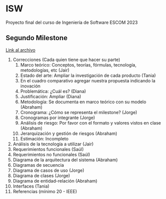 # ISW
Proyecto final del curso de Ingeniería de Software ESCOM 2023

## Segundo Milestone

[Link al archivo](https://docs.google.com/document/d/1ZxBMlGkUOWD7_F8A5R6ZfmielrzXwcnSJc9ytfArKaA/edit)

1. Correcciones (Cada quien tiene que hacer su parte)
    1. Marco teórico: Conceptos, teorías, fórmulas, tecnología, metodologías, etc (Jair)
    2. Estado del arte: Ampliar la investigación de cada producto (Tania)
    3. En el cuadro comparativo agregar nuestra propuesta indicando la inovación
    4. Problemática: ¿Cuál es? (Diana)
    5. Justificación: Ampliar (Diana)
    6. Metodología: Se documenta en marco teórico con su modelo (Abraham)
    7. Cronograma: ¿Cómo se representa el milestone? (Jorge)
    8. Cronogramas por integrante (Jorge)
    9. Análisis de riesgo: Por favor con el formato y valores vistos en clase (Abraham)
    10. Jerarquización y gestión de riesgos (Abraham)
    11. Estimación: Incompleto
2. Análisis de la tecnología a utilizar (Jair)
3. Requerimientos funcionales (Saúl)
4. Requerimientos no funcionales (Saúl)
5. Diagrama de la arquitectura del sistema (Abraham)
6. Diagramas de secuencia
7. Diagrama de casos de uso (Jorge)
8. Diagrama de clases  (Jorge)
9. Diagrama de entidad-relación (Abraham)
10. Interfaces (Tania)
11. Referencias (mínimo 20 - IEEE)
